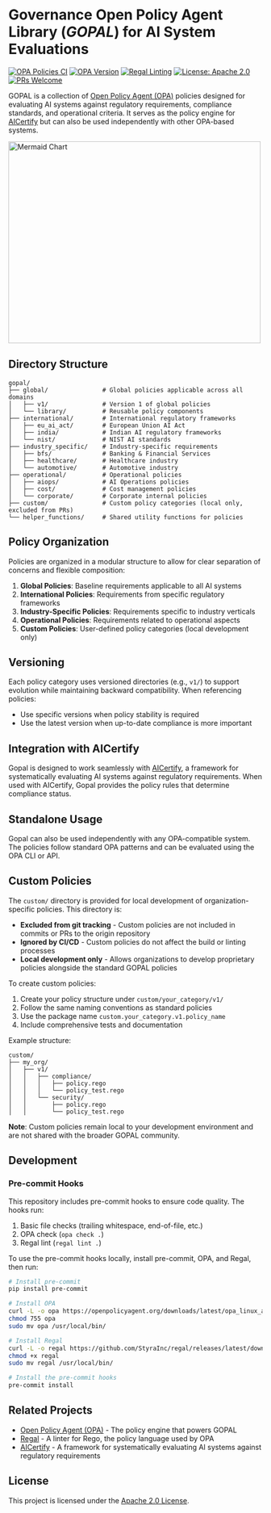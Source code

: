 # Governance Open Policy Agent Library (_GOPAL_) for AI System Evaluations

[![OPA Policies CI](https://github.com/Principled-Evolution/gopal/actions/workflows/opa-ci.yaml/badge.svg)](https://github.com/Principled-Evolution/gopal/actions/workflows/opa-ci.yaml)
[![OPA Version](https://img.shields.io/badge/OPA-Latest-blue.svg)](https://www.openpolicyagent.org/)
[![Regal Linting](https://img.shields.io/badge/linting-regal-yellow.svg)](https://github.com/StyraInc/regal)
[![License: Apache 2.0](https://img.shields.io/badge/License-Apache%202.0-blue.svg)](https://opensource.org/licenses/Apache-2.0)
[![PRs Welcome](https://img.shields.io/badge/PRs-welcome-brightgreen.svg)](https://makeapullrequest.com)

GOPAL is a collection of [Open Policy Agent (OPA)](https://github.com/open-policy-agent/opa) policies designed for evaluating AI systems against regulatory requirements, compliance standards, and operational criteria. It serves as the policy engine for [AICertify](https://github.com/principled-evolution/aicertify) but can also be used independently with other OPA-based systems.

<img src="https://www.mermaidchart.com/raw/3a013c43-9ae3-4194-8bba-86b17004c800?theme=light&version=v0.1&format=svg" alt="Mermaid Chart" width="500" height="400">

## Directory Structure

```
gopal/
├── global/               # Global policies applicable across all domains
│   ├── v1/               # Version 1 of global policies
│   └── library/          # Reusable policy components
├── international/        # International regulatory frameworks
│   ├── eu_ai_act/        # European Union AI Act
│   ├── india/            # Indian AI regulatory frameworks
│   └── nist/             # NIST AI standards
├── industry_specific/    # Industry-specific requirements
│   ├── bfs/              # Banking & Financial Services
│   ├── healthcare/       # Healthcare industry
│   └── automotive/       # Automotive industry
├── operational/          # Operational policies
│   ├── aiops/            # AI Operations policies
│   ├── cost/             # Cost management policies
│   └── corporate/        # Corporate internal policies
├── custom/               # Custom policy categories (local only, excluded from PRs)
└── helper_functions/     # Shared utility functions for policies
```

## Policy Organization

Policies are organized in a modular structure to allow for clear separation of concerns and flexible composition:

1. **Global Policies**: Baseline requirements applicable to all AI systems
2. **International Policies**: Requirements from specific regulatory frameworks
3. **Industry-Specific Policies**: Requirements specific to industry verticals
4. **Operational Policies**: Requirements related to operational aspects
5. **Custom Policies**: User-defined policy categories (local development only)

## Versioning

Each policy category uses versioned directories (e.g., `v1/`) to support evolution while maintaining backward compatibility. When referencing policies:

- Use specific versions when policy stability is required
- Use the latest version when up-to-date compliance is more important

## Integration with AICertify

Gopal is designed to work seamlessly with [AICertify](https://github.com/principled-evolution/aicertify), a framework for systematically evaluating AI systems against regulatory requirements. When used with AICertify, Gopal provides the policy rules that determine compliance status.

## Standalone Usage

Gopal can also be used independently with any OPA-compatible system. The policies follow standard OPA patterns and can be evaluated using the OPA CLI or API.

## Custom Policies

The `custom/` directory is provided for local development of organization-specific policies. This directory is:

- **Excluded from git tracking** - Custom policies are not included in commits or PRs to the origin repository
- **Ignored by CI/CD** - Custom policies do not affect the build or linting processes
- **Local development only** - Allows organizations to develop proprietary policies alongside the standard GOPAL policies

To create custom policies:

1. Create your policy structure under `custom/your_category/v1/`
2. Follow the same naming conventions as standard policies
3. Use the package name `custom.your_category.v1.policy_name`
4. Include comprehensive tests and documentation

Example structure:
```
custom/
├── my_org/
│   ├── v1/
│   │   ├── compliance/
│   │   │   ├── policy.rego
│   │   │   └── policy_test.rego
│   │   └── security/
│   │       ├── policy.rego
│   │       └── policy_test.rego
```

**Note**: Custom policies remain local to your development environment and are not shared with the broader GOPAL community.

## Development

### Pre-commit Hooks

This repository includes pre-commit hooks to ensure code quality. The hooks run:

1. Basic file checks (trailing whitespace, end-of-file, etc.)
2. OPA check (`opa check .`)
3. Regal lint (`regal lint .`)

To use the pre-commit hooks locally, install pre-commit, OPA, and Regal, then run:

```bash
# Install pre-commit
pip install pre-commit

# Install OPA
curl -L -o opa https://openpolicyagent.org/downloads/latest/opa_linux_amd64
chmod 755 opa
sudo mv opa /usr/local/bin/

# Install Regal
curl -L -o regal https://github.com/StyraInc/regal/releases/latest/download/regal_Linux_x86_64
chmod +x regal
sudo mv regal /usr/local/bin/

# Install the pre-commit hooks
pre-commit install
```

## Related Projects

- [Open Policy Agent (OPA)](https://github.com/open-policy-agent/opa) - The policy engine that powers GOPAL
- [Regal](https://github.com/StyraInc/regal) - A linter for Rego, the policy language used by OPA
- [AICertify](https://github.com/principled-evolution/aicertify) - A framework for systematically evaluating AI systems against regulatory requirements

## License

This project is licensed under the [Apache 2.0 License](LICENSE).
